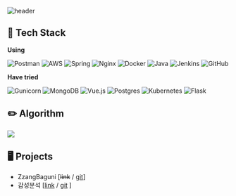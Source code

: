 ![header](https://capsule-render.vercel.app/api?type=waving&color=gradient&height=300&section=header&text=Hi%2C%20I%27m%20Sanghyeop%20Lee&fontSize=78&animation=fadeIn&fontAlignY=38&desc=And%20Welcome%20to%20My%20Repository&descSize=30&descAlignY=65)

## 📜 Tech Stack

**Using**

![Postman](https://img.shields.io/badge/Postman-FF6C37?style=flat&logo=postman&logoColor=white)
![AWS](https://img.shields.io/badge/AWS-%23FF9900.svg?style=flat&logo=amazon-aws&logoColor=white)
![Spring](https://img.shields.io/badge/spring-%6DB33F.svg?style=flat&logo=spring&logoColor=white)
![Nginx](https://img.shields.io/badge/nginx-%23009639.svg?style=flat&logo=nginx&logoColor=white)
![Docker](https://img.shields.io/badge/docker-%230db7ed.svg?style=flat&logo=docker&logoColor=white)
![Java](https://img.shields.io/badge/Java-007396?style=flat&logo=java&logoColor=white)
![Jenkins](https://img.shields.io/badge/jenkins-%232C5263.svg?style=flat&logo=jenkins&logoColor=white)
![GitHub](https://img.shields.io/badge/github-%23121011.svg?style=flat&logo=github&logoColor=white)

**Have tried**

![Gunicorn](https://img.shields.io/badge/gunicorn-%298729.svg?style=flat&logo=gunicorn&logoColor=white)
![MongoDB](https://img.shields.io/badge/MongoDB-%234ea94b.svg?style=flat&logo=mongodb&logoColor=white)
![Vue.js](https://img.shields.io/badge/vue.js-4FC08D?style=flat&logo=vue.js&logoColor=white)
![Postgres](https://img.shields.io/badge/postgres-%23316192.svg?style=flat&logo=postgresql&logoColor=white)
![Kubernetes](https://img.shields.io/badge/kubernetes-%23326CE5.svg?style=flat&logo=kubernetes&logoColor=white)
![Flask](https://img.shields.io/badge/flask-%23000.svg?style=flat&logo=flask&logoColor=white)

## ✏️ Algorithm
<img src="http://mazassumnida.wtf/api/v2/generate_badge?boj=d0003">

## 🖥 Projects
- ZzangBaguni [~~link~~ / [git](https://github.com/IdxS-dot/TEAM_LS.git)]
- 감성분석 [[link](http://3.35.30.43/) / [git](https://github.com/findHapppiness/diary) ]


<!--
**CodeButter96/CodeButter96** is a ✨ _special_ ✨ repository because its `README.md` (this file) appears on your GitHub profile.

Here are some ideas to get you started:

- 🔭 I’m currently working on ...
- 🌱 I’m currently learning ...
- 👯 I’m looking to collaborate on ...
- 🤔 I’m looking for help with ...
- 💬 Ask me about ...
- 📫 How to reach me: ...
- 😄 Pronouns: ...
- ⚡ Fun fact: ...
-->
